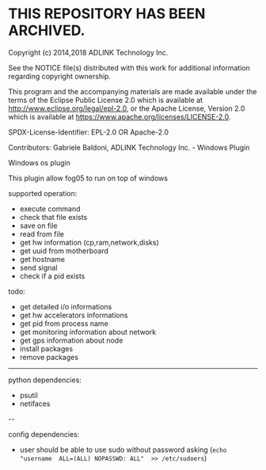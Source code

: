 # THIS REPOSITORY HAS BEEN ARCHIVED.

Copyright (c) 2014,2018 ADLINK Technology Inc.

See the NOTICE file(s) distributed with this work for additional
information regarding copyright ownership.

This program and the accompanying materials are made available under the
terms of the Eclipse Public License 2.0 which is available at
http://www.eclipse.org/legal/epl-2.0, or the Apache License, Version 2.0
which is available at https://www.apache.org/licenses/LICENSE-2.0.

SPDX-License-Identifier: EPL-2.0 OR Apache-2.0

Contributors: Gabriele Baldoni, ADLINK Technology Inc. - Windows Plugin

Windows os plugin

This plugin allow fog05 to run on top of windows

supported operation:
- execute command
- check that file exists
- save on file
- read from file
- get hw information (cp,ram,network,disks)
- get uuid from motherboard
- get hostname
- send signal
- check if a pid exists


todo:

- get detailed i/o informations
- get hw accelerators informations
- get pid from process name
- get monitoring information about network
- get gps information about node
- install packages
- remove packages

---


python dependencies:

- psutil
- netifaces

-- 

config dependencies:

- user should be able to use sudo without password asking (`echo "username  ALL=(ALL) NOPASSWD: ALL"  >> /etc/sudoers`)

